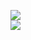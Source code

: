 [![](https://img.shields.io/badge/Made%20With-Github%20Spray-lightgrey.svg?style=for-the-badge&logo=github)](https://github.com/Annihil/github-spray#5027)  
[![](https://i.imgur.com/2DrTn0Z.gif)](https://github.com/Annihil/github-spray)